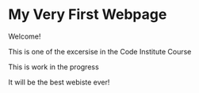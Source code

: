 # My Very First Webpage

Welcome!

This is one of the excersise in the Code Institute Course

This is work in the progress

It will be the best webiste ever!
